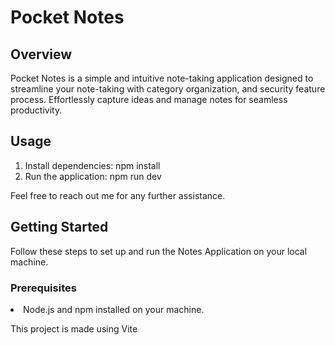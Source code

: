 <h1>Pocket Notes</h1>

<h2>Overview</h2>
<p>Pocket Notes is a simple and intuitive note-taking application designed to streamline your note-taking with category organization, and security feature process. Effortlessly capture ideas and manage notes for seamless productivity.</p>

<h2>Usage</h2>
<ol>
<li>Install dependencies: npm install</li>
<li>Run the application: npm run dev</li>
</ol>
  <p>Feel free to reach out me for any further assistance.</p>

<h2>Getting Started</h2>
<p>Follow these steps to set up and run the Notes Application on your local machine.</p>

<h3>Prerequisites</h3>
<li>Node.js and npm installed on your machine.</li>

This project is made using Vite
